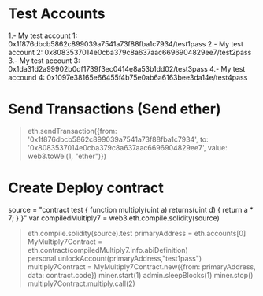 # Test Accounts
1.- My test account 1: 0x1f876dbcb5862c899039a7541a73f88fba1c7934/test1pass
2.- My test account 2: 0x8083537014e0cba379c8a637aac6696904829ee7/test2pass
3.- My test account 3: 0x1da31d2a99902b0df1739f3ec0414e8a53b1dd02/test3pass
4.- My test accound 4: 0x1097e38165e66455f4b75e0ab6a6163bee3da14e/test4pass


# Send Transactions (Send ether)
> eth.sendTransaction({from: '0x1f876dbcb5862c899039a7541a73f88fba1c7934', to: '0x8083537014e0cba379c8a637aac6696904829ee7', value: web3.toWei(1, "ether")})

# Create Deploy contract
source = "contract test { function multiply(uint a) returns(uint d) { return a * 7; } }"
var compiledMultiply7 = web3.eth.compile.solidity(source)
> eth.compile.solidity(source).test
> primaryAddress = eth.accounts[0]
> MyMultiply7Contract = eth.contract(compiledMultiply7.info.abiDefinition)
> personal.unlockAccount(primaryAddress,"test1pass")
> multiply7Contract = MyMultiply7Contract.new({from: primaryAddress, data: contract.code})
> miner.start(1)
> admin.sleepBlocks(1)
> miner.stop()
> multiply7Contract.multiply.call(2)